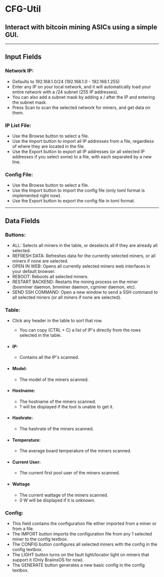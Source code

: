 


[//]: # (If you can read this, you are viewing this document incorrectly.)
[//]: # (This is a Markdown document.  Use an online Markdown viewer to)
[//]: # (view this file, such as https://dillinger.io/)



# CFG-Util

## Interact with bitcoin mining ASICs using a simple GUI.

---
## Input Fields
### Network IP:
* Defaults to 192.168.1.0/24 (192.168.1.0 - 192.168.1.255)
* Enter any IP on your local network, and it will automatically load your entire network with a /24 subnet (255 IP addresses).
* You can also add a subnet mask by adding a / after the IP and entering the subnet mask.
* Press Scan to scan the selected network for miners, and get data on them.

### IP List File:
* Use the Browse button to select a file.
* Use the Import button to import all IP addresses from a file, regardless of where they are located in the file.
* Use the Export button to export all IP addresses (or all selected IP addresses if you select some) to a file, with each separated by a new line.

### Config File:
* Use the Browse button to select a file.
* Use the Import button to import the config file (only toml format is implemented right now).
* Use the Export button to export the config file in toml format.


---
## Data Fields
### Buttons:
* ALL: Selects all miners in the table, or deselects all if they are already all selected.
* REFRESH DATA: Refreshes data for the currently selected miners, or all miners if none are selected.
* OPEN IN WEB: Opens all currently selected miners web interfaces in your default browser.
* REBOOT: Reboots all selected miners.
* RESTART BACKEND: Restarts the mining process on the miner (bosminer daemon, bmminer daemon, cgminer daemon, etc).
* SEND SSH COMMAND: Open a new window to send a SSH command to all selected miners (or all miners if none are selected).

### Table:
* Click any header in the table to sort that row.
  * You can copy (CTRL + C) a list of IP's directly from the rows selected in the table.

* #### IP:
  * Contains all the IP's scanned.

* #### Model:
  * The model of the miners scanned.

* #### Hostname:
  * The hostname of the miners scanned.
  * ? will be displayed if the tool is unable to get it.

* #### Hashrate:
  * The hashrate of the miners scanned.

* #### Temperature:
  * The average board temperature of the miners scanned.

* #### Current User:
  * The current first pool user of the miners scanned.

* #### Wattage
  * The current wattage of the miners scanned.
  * 0 W will be displayed if it is unknown.

### Config:
* This field contains the configuration file either imported from a miner or from a file.
* The IMPORT button imports the configuration file from any 1 selected miner to the config textbox.
* The CONFIG button configures all selected miners with the config in the config textbox.
* The LIGHT button turns on the fault light/locator light on miners that support it (Only BraiinsOS for now).
* The GENERATE button generates a new basic config in the config textbox.
